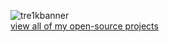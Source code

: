 ![tre1kbanner](https://i1.sndcdn.com/visuals-bmee9IVSALR5pzBu-Bzn0Iw-t1240x260.jpg)  
[view all of my open-source projects](https://pipe.b3log.org/blogs/zxkmm/articles/2023/11/24/1700793549819)
